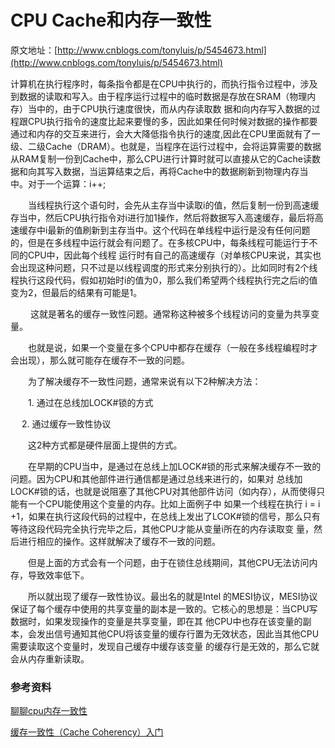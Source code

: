 # CPU Cache和内存一致性

原文地址：[http://www.cnblogs.com/tonyluis/p/5454673.html](http://www.cnblogs.com/tonyluis/p/5454673.html)
　　

计算机在执行程序时，每条指令都是在CPU中执行的，而执行指令过程中，涉及到数据的读取和写入。由于程序运行过程中的临时数据是存放在SRAM（物理内存）当中的，由于CPU执行速度很快，而从内存读取数 据和向内存写入数据的过程跟CPU执行指令的速度比起来要慢的多，因此如果任何时候对数据的操作都要通过和内存的交互来进行，会大大降低指令执行的速度,因此在CPU里面就有了一级、二级Cache（DRAM）。也就是，当程序在运行过程中，会将运算需要的数据从RAM复制一份到Cache中，那么CPU进行计算时就可以直接从它的Cache读数据和向其写入数据，当运算结束之后，再将Cache中的数据刷新到物理内存当中。对于一个运算：i++;

　　当线程执行这个语句时，会先从主存当中读取i的值，然后复制一份到高速缓存当中，然后CPU执行指令对i进行加1操作，然后将数据写入高速缓存，最后将高速缓存中i最新的值刷新到主存当中。这个代码在单线程中运行是没有任何问题的，但是在多线程中运行就会有问题了。在多核CPU中，每条线程可能运行于不同的CPU中，因此每个线程 运行时有自己的高速缓存（对单核CPU来说，其实也会出现这种问题，只不过是以线程调度的形式来分别执行的）。比如同时有2个线程执行这段代码，假如初始时i的值为0，那么我们希望两个线程执行完之后i的值变为2，但最后的结果有可能是1。

　　 这就是著名的缓存一致性问题。通常称这种被多个线程访问的变量为共享变量。

　　也就是说，如果一个变量在多个CPU中都存在缓存（一般在多线程编程时才会出现），那么就可能存在缓存不一致的问题。

　　为了解决缓存不一致性问题，通常来说有以下2种解决方法：

　　1. 通过在总线加LOCK#锁的方式

　	2. 通过缓存一致性协议

　　这2种方式都是硬件层面上提供的方式。

　　在早期的CPU当中，是通过在总线上加LOCK#锁的形式来解决缓存不一致的问题。因为CPU和其他部件进行通信都是通过总线来进行的，如果对 总线加LOCK#锁的话，也就是说阻塞了其他CPU对其他部件访问（如内存），从而使得只能有一个CPU能使用这个变量的内存。比如上面例子中 如果一个线程在执行 i = i +1，如果在执行这段代码的过程中，在总线上发出了LCOK#锁的信号，那么只有等待这段代码完全执行完毕之后，其他CPU才能从变量i所在的内存读取变 量，然后进行相应的操作。这样就解决了缓存不一致的问题。

　　但是上面的方式会有一个问题，由于在锁住总线期间，其他CPU无法访问内存，导致效率低下。

　　所以就出现了缓存一致性协议。最出名的就是Intel 的MESI协议，MESI协议保证了每个缓存中使用的共享变量的副本是一致的。它核心的思想是：当CPU写数据时，如果发现操作的变量是共享变量，即在其 他CPU中也存在该变量的副本，会发出信号通知其他CPU将该变量的缓存行置为无效状态，因此当其他CPU需要读取这个变量时，发现自己缓存中缓存该变量 的缓存行是无效的，那么它就会从内存重新读取。
　　
　　
### 参考资料
[ 聊聊cpu内存一致性](http://blog.csdn.net/yanyan19880509/article/details/52319558)

[缓存一致性（Cache Coherency）入门](http://www.infoq.com/cn/articles/cache-coherency-primer/)